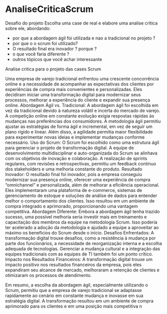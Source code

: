 # AnaliseCriticaScrum

Desafio do projeto 
Escolha uma case de real e elabore uma analise critica sobre ele, abordando:
- por que a abordagem ágil foi utilizada e nao a tradicional no projeto ?
- por que o o scrum foi utilizado?
- O resultado final era inovador ? porque ?
- o que você faria diferente ?
- outros tópicos que você achar interessante

Analise critica para o projeto das cases Scrum

Uma empresa de varejo tradicional enfrentou uma crescente concorrência online e a necessidade de acompanhar as expectativas dos clientes por experiências de compra mais convenientes e personalizadas. Eles decidiram iniciar uma transformação digital para modernizar seus processos, melhorar a experiência do cliente e expandir sua presença online.
Abordagem Ágil vs. Tradicional: A abordagem ágil foi escolhida em vez da tradicional devido à natureza volátil e incerta do mercado de varejo. A competição online em constante evolução exigia respostas rápidas às mudanças nas preferências dos consumidores. A metodologia ágil permitiu ajustar as estratégias de forma ágil e incremental, em vez de seguir um plano rígido e linear. Além disso, a agilidade permitia maior flexibilidade para experimentar novas ideias e implementar mudanças conforme necessário.
Uso do Scrum: O Scrum foi escolhido como uma estrutura ágil para gerenciar o projeto de transformação digital. A equipe de desenvolvimento multidisciplinar e auto-organizada do Scrum se alinhava com os objetivos de inovação e colaboração. A realização de sprints regulares, com revisões e retrospectivas, permitiu um feedback contínuo dos stakeholders e uma melhoria constante do produto.
Resultado Inovador: O resultado final foi inovador, pois a empresa conseguiu modernizar sua presença online, oferecer uma experiência de compra “omnichannel” e personalizada, além de melhorar a eficiência operacional. Eles implementaram uma plataforma de e-commerce, sistemas de gerenciamento de estoque e soluções de análise de dados para entender melhor o comportamento dos clientes. Isso resultou em um ambiente de compra integrado e aprimorado, proporcionando uma vantagem competitiva.
Abordagem Diferente: Embora a abordagem ágil tenha trazido sucesso, uma possível melhoria seria investir mais em treinamento e capacitação dos membros da equipe na metodologia Scrum. Isso poderia ter acelerado a adoção da metodologia e ajudado a equipe a aproveitar ao máximo os benefícios do Scrum desde o início.
Desafios Enfrentados: A transformação digital trouxe desafios, como a resistência à mudança por parte dos funcionários, a necessidade de reorganização interna e a escolha adequada de tecnologias. Gerenciar a mudança cultural e a integração das equipes tradicionais com as equipes de TI também foi um ponto crítico.
Impacto nos Resultados Financeiros: A transformação digital trouxe um impacto positivo nos resultados financeiros da empresa, pois eles expandiram seu alcance de mercado, melhoraram a retenção de clientes e otimizaram os processos de atendimento.

Em resumo, a escolha da abordagem ágil, especialmente utilizando o Scrum, permitiu que a empresa de varejo tradicional se adaptasse rapidamente ao cenário em constante mudança e inovasse em sua estratégia digital. A transformação resultou em um ambiente de compra aprimorado para os clientes e em uma posição mais competitiva n
